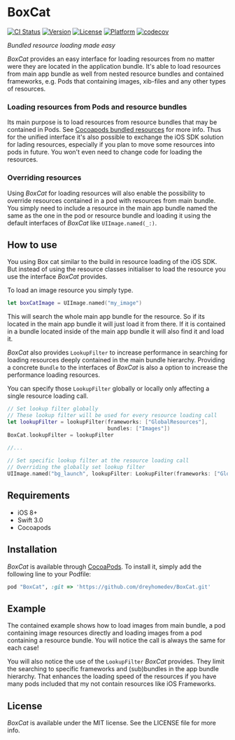 # BoxCat

[![CI Status](http://img.shields.io/travis/devdrey/BoxCat.svg?style=flat)](https://travis-ci.org/devdrey/BoxCat)
[![Version](https://img.shields.io/cocoapods/v/BoxCat.svg?style=flat)](http://cocoapods.org/pods/BoxCat)
[![License](https://img.shields.io/cocoapods/l/BoxCat.svg?style=flat)](http://cocoapods.org/pods/BoxCat)
[![Platform](https://img.shields.io/cocoapods/p/BoxCat.svg?style=flat)](http://cocoapods.org/pods/BoxCat)
[![codecov](https://codecov.io/gh/devdrey/BoxCat/branch/develop/graph/badge.svg)](https://codecov.io/gh/devdrey/BoxCat)

*Bundled resource loading made easy*

_BoxCat_ provides an easy interface for loading resources from no matter were they are located in the application bundle. It's able to load resources from main app bundle as well from nested resource bundles and contained frameworks, e.g. Pods that containing images, xib-files and any other types of resources.

### Loading resources from Pods and resource bundles

Its main purpose is to load resources from resource bundles that may be contained in Pods. See [Cocoapods bundled resources](https://guides.cocoapods.org/syntax/podspec.html#resource_bundles) for more info. Thus for the unified interface it's also possible to exchange the iOS SDK solution for lading resources, especially if you plan to move some resources into pods in future. You won't even need to change code for loading the resources.

### Overriding resources

Using _BoxCat_ for loading resources will also enable the possibility to override resources contained in a pod with resources from main bundle. You simply need to include a resource in the main app bundle named the same as the one in the pod or resource bundle and loading it using the default interfaces of _BoxCat_ like `UIImage.named(_:)`.

## How to use

You using Box cat similar to the build in resource loading of the iOS SDK. But instead of using the resource classes initialiser to load the resource you use the interface _BoxCat_ provides.

To load an image resource you simply type.

```swift
let boxCatImage = UIImage.named("my_image")
```

This will search the whole main app bundle for the resource. So if its located in the main app bundle it will just load it from there. If it is contained in a bundle located inside of the main app bundle it will also find it and load it.

_BoxCat_ also provides `LookupFilter` to increase performance in searching for loading resources deeply contained in the main bundle hierarchy. Providing a concrete `Bundle` to the interfaces of _BoxCat_ is also a option to increase the performance loading resources.

You can specify those `LookupFilter` globally or locally only affecting a single resource loading call.

```swift
// Set lookup filter globally
// These lookup filter will be used for every resource loading call
let lookupFilter = lookupFilter(frameworks: ["GlobalResources"], 
                                bundles: ["Images"])
BoxCat.lookupFilter = lookupFilter
        
//...

// Set specific lookup filter at the resource loading call
// Overriding the globally set lookup filter
UIImage.named("bg_launch", lookupFilter: LookupFilter(frameworks: ["GlobalResources"], bundles: ["BigImages"]))

```

## Requirements

* iOS 8+
* Swift 3.0
* Cocoapods

## Installation

_BoxCat_ is available through [CocoaPods](http://cocoapods.org). To install
it, simply add the following line to your Podfile:

```ruby
pod "BoxCat", :git => 'https://github.com/dreyhomedev/BoxCat.git'
```

## Example

The contained example shows how to load images from main bundle, a pod containing image resources directly and loading images from a pod containing a resource bundle. You will notice the call is always the same for each case!

You will also notice the use of the `LookupFilter` _BoxCat_ provides. They limit the searching to specific frameworks and (sub)bundles in the app bundle hierarchy. That enhances the loading speed of the resources if you have many pods included that my not contain resources like iOS Frameworks.

## License

_BoxCat_ is available under the MIT license. See the LICENSE file for more info.
